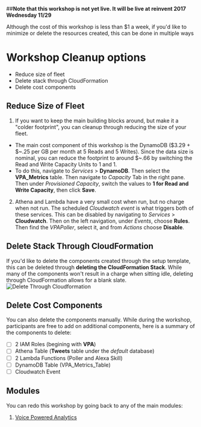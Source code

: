 ##**Note that this workshop is not yet live.  It will be live at reinvent 2017 Wednesday 11/29**

Although the cost of this workshop is less than $1 a week, if you'd like to minimize or delete the resources created, this can be done in multiple ways

# Workshop Cleanup options
 * Reduce size of fleet
 * Delete stack through CloudFormation
 * Delete cost components
 
## Reduce Size of Fleet 
1. If you want to keep the main building blocks around, but make it a "colder footprint", you can cleanup through reducing the size of your fleet. 
- The main cost component of this workshop is the DynamoDB ($3.29 + $~.25 per GB per month at 5 Reads and 5 Writes).  Since the data size is nominal, you can reduce the footprint to around $~.66 by switching the Read and Write Capacity Units to 1 and 1. 
- To do this, navigate to *Services* > **DynamoDB**.  Then select the **VPA_Metrics** table.  Then navigate to *Capacity* Tab in the right pane.  Then under *Provisioned Capacity*, switch the values to **1 for Read and Write Capacity**, then click **Save**.  
2. Athena and Lambda have a very small cost when run, but no charge when not run. The scheduled *Cloudwatch event* is what triggers both of these services.  This can be disabled by navigating to *Services* > **Cloudwatch**.  Then on the left navigation, under *Events*, choose **Rules**.  Then find the *VPAPoller*, select it, and from *Actions* choose **Disable**.

## Delete Stack Through CloudFormation
If you'd like to delete the components created through the setup template, this can be deleted through **deleting the CloudFormation Stack**.   While many of the components won't result in a charge when sitting idle, deleting through CloudFormation allows for a blank slate.  
![Delete Through Cloudformation](https://github.com/awslabs/voice-powered-analytics/media/images/VPA_Cleanup_1.png "Delete Through Cloudformation")

## Delete Cost Components
You can also delete the components manually.  While during the workshop, participants are free to add on additional components, here is a summary of the components to delete:
- [ ] 2 IAM Roles (begining with **VPA**)
- [ ] Athena Table (**Tweets** table under the *default* database)
- [ ] 2 Lambda Functions (Poller and Alexa Skill)
- [ ] DynamoDB Table (VPA_Metrics_Table)
- [ ] Cloudwatch Event

## Modules

You can redo this workshop by going back to any of the main modules:
1. [Voice Powered Analytics](README)
